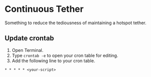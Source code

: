 # Continuous Tether

Something to reduce the tediousness of maintaining a hotspot tether.

## Update crontab

1. Open Terminal.
2. Type `crontab -e` to open your cron table for editing.
3. Add the following line to your cron table.
```
* * * * * <your-script>
```